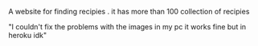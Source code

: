 A website for finding recipies .
it has more than 100 collection of recipies

"I couldn't fix the problems with the images in my pc it works fine but in heroku idk"
